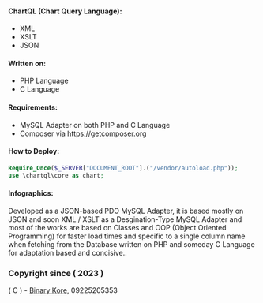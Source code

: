 #### ChartQL (Chart Query Language):

* XML
* XSLT
* JSON

#### Written on:

* PHP Language
* C Language

#### Requirements:

* MySQL Adapter on both PHP and C Language
* Composer via https://getcomposer.org

#### How to Deploy:

```php
Require_Once($_SERVER["DOCUMENT_ROOT"].("/vendor/autoload.php"));
use \chartql\core as chart;
```

#### Infographics:

Developed as a JSON-based PDO MySQL Adapter, it is based mostly on JSON and soon XML / XSLT as a Desgination-Type MySQL Adapter and most of the works are based on Classes and OOP (Object Oriented Programming) for faster load times and specific to a single column name when fetching from the Database written on PHP and someday C Language for adaptation based and concisive..


### Copyright since ( 2023 )
( C ) - [Binary Kore](https://github.com/binarykore), 09225205353